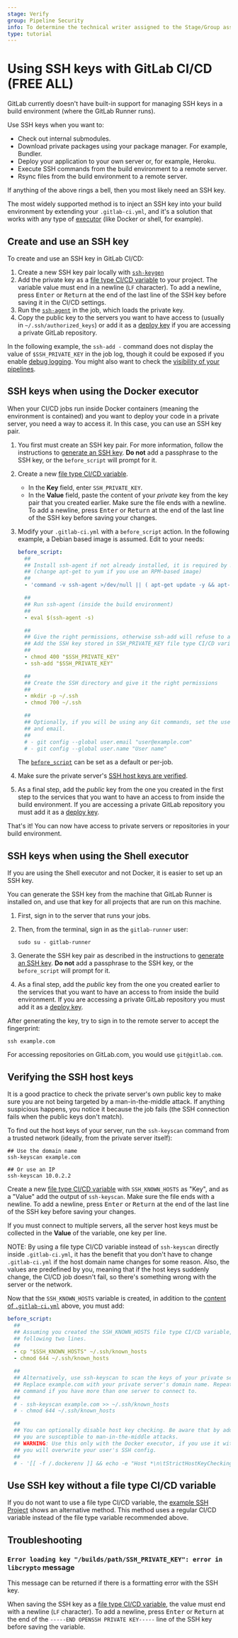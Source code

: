 ```yaml
---
stage: Verify
group: Pipeline Security
info: To determine the technical writer assigned to the Stage/Group associated with this page, see https://about.gitlab.com/handbook/product/ux/technical-writing/#assignments
type: tutorial
---
```


# Using SSH keys with GitLab CI/CD **(FREE ALL)**

GitLab currently doesn't have built-in support for managing SSH keys in a build
environment (where the GitLab Runner runs).

Use SSH keys when you want to:

- Check out internal submodules.
- Download private packages using your package manager. For example, Bundler.
- Deploy your application to your own server or, for example, Heroku.
- Execute SSH commands from the build environment to a remote server.
- Rsync files from the build environment to a remote server.

If anything of the above rings a bell, then you most likely need an SSH key.

The most widely supported method is to inject an SSH key into your build
environment by extending your `.gitlab-ci.yml`, and it's a solution that works
with any type of [executor](https://docs.gitlab.com/runner/executors/)
(like Docker or shell, for example).

## Create and use an SSH key

To create and use an SSH key in GitLab CI/CD:

1. Create a new SSH key pair locally with [`ssh-keygen`](https://linux.die.net/man/1/ssh-keygen)
1. Add the private key as a [file type CI/CD variable](../variables/index.md#for-a-project) to
   your project. The variable value must end in a newline (`LF` character). To add a newline, press <kbd>Enter</kbd> or <kbd>Return</kbd>
   at the end of the last line of the SSH key before saving it in the CI/CD settings.
1. Run the [`ssh-agent`](https://linux.die.net/man/1/ssh-agent) in the job, which loads
   the private key.
1. Copy the public key to the servers you want to have access to (usually in
   `~/.ssh/authorized_keys`) or add it as a [deploy key](../../user/project/deploy_keys/index.md)
   if you are accessing a private GitLab repository.

In the following example, the `ssh-add -` command does not display the value of
`$SSH_PRIVATE_KEY` in the job log, though it could be exposed if you enable
[debug logging](../variables/index.md#enable-debug-logging). You might also want to
check the [visibility of your pipelines](../pipelines/settings.md#change-which-users-can-view-your-pipelines).

## SSH keys when using the Docker executor

When your CI/CD jobs run inside Docker containers (meaning the environment is
contained) and you want to deploy your code in a private server, you need a way
to access it. In this case, you can use an SSH key pair.

1. You first must create an SSH key pair. For more information, follow
   the instructions to [generate an SSH key](../../user/ssh.md#generate-an-ssh-key-pair).
   **Do not** add a passphrase to the SSH key, or the `before_script` will
   prompt for it.

1. Create a new [file type CI/CD variable](../variables/index.md#for-a-project).
   - In the **Key** field, enter `SSH_PRIVATE_KEY`.
   - In the **Value** field, paste the content of your _private_ key from the key pair that you created earlier.
   Make sure the file ends with a newline. To add a newline, press
   <kbd>Enter</kbd> or <kbd>Return</kbd> at the end of the last line of the SSH key before saving your changes.

1. Modify your `.gitlab-ci.yml` with a `before_script` action. In the following
   example, a Debian based image is assumed. Edit to your needs:

   ```yaml
   before_script:
     ##
     ## Install ssh-agent if not already installed, it is required by Docker.
     ## (change apt-get to yum if you use an RPM-based image)
     ##
     - 'command -v ssh-agent >/dev/null || ( apt-get update -y && apt-get install openssh-client -y )'

     ##
     ## Run ssh-agent (inside the build environment)
     ##
     - eval $(ssh-agent -s)

     ##
     ## Give the right permissions, otherwise ssh-add will refuse to add files
     ## Add the SSH key stored in SSH_PRIVATE_KEY file type CI/CD variable to the agent store
     ##
     - chmod 400 "$SSH_PRIVATE_KEY"
     - ssh-add "$SSH_PRIVATE_KEY"

     ##
     ## Create the SSH directory and give it the right permissions
     ##
     - mkdir -p ~/.ssh
     - chmod 700 ~/.ssh

     ##
     ## Optionally, if you will be using any Git commands, set the user name and
     ## and email.
     ##
     # - git config --global user.email "user@example.com"
     # - git config --global user.name "User name"
   ```

   The [`before_script`](../yaml/index.md#before_script) can be set as a default
   or per-job.

1. Make sure the private server's [SSH host keys are verified](#verifying-the-ssh-host-keys).

1. As a final step, add the _public_ key from the one you created in the first
   step to the services that you want to have an access to from inside the build
   environment. If you are accessing a private GitLab repository you must add
   it as a [deploy key](../../user/project/deploy_keys/index.md).

That's it! You can now have access to private servers or repositories in your
build environment.

## SSH keys when using the Shell executor

If you are using the Shell executor and not Docker, it is easier to set up an
SSH key.

You can generate the SSH key from the machine that GitLab Runner is installed
on, and use that key for all projects that are run on this machine.

1. First, sign in to the server that runs your jobs.

1. Then, from the terminal, sign in as the `gitlab-runner` user:

   ```shell
   sudo su - gitlab-runner
   ```

1. Generate the SSH key pair as described in the instructions to
   [generate an SSH key](../../user/ssh.md#generate-an-ssh-key-pair).
   **Do not** add a passphrase to the SSH key, or the `before_script` will
   prompt for it.

1. As a final step, add the _public_ key from the one you created earlier to the
   services that you want to have an access to from inside the build environment.
   If you are accessing a private GitLab repository you must add it as a
   [deploy key](../../user/project/deploy_keys/index.md).

After generating the key, try to sign in to the remote server to accept the
fingerprint:

```shell
ssh example.com
```

For accessing repositories on GitLab.com, you would use `git@gitlab.com`.

## Verifying the SSH host keys

It is a good practice to check the private server's own public key to make sure
you are not being targeted by a man-in-the-middle attack. If anything
suspicious happens, you notice it because the job fails (the SSH
connection fails when the public keys don't match).

To find out the host keys of your server, run the `ssh-keyscan` command from a
trusted network (ideally, from the private server itself):

```shell
## Use the domain name
ssh-keyscan example.com

## Or use an IP
ssh-keyscan 10.0.2.2
```

Create a new [file type CI/CD variable](../variables/index.md#use-file-type-cicd-variables)
with `SSH_KNOWN_HOSTS` as "Key", and as a "Value" add the output of `ssh-keyscan`.
Make sure the file ends with a newline. To add a newline, press <kbd>Enter</kbd> or <kbd>Return</kbd>
at the end of the last line of the SSH key before saving your changes.

If you must connect to multiple servers, all the server host keys
must be collected in the **Value** of the variable, one key per line.

NOTE:
By using a file type CI/CD variable instead of `ssh-keyscan` directly inside
`.gitlab-ci.yml`, it has the benefit that you don't have to change `.gitlab-ci.yml`
if the host domain name changes for some reason. Also, the values are predefined
by you, meaning that if the host keys suddenly change, the CI/CD job doesn't fail,
so there's something wrong with the server or the network.

Now that the `SSH_KNOWN_HOSTS` variable is created, in addition to the
[content of `.gitlab-ci.yml`](#ssh-keys-when-using-the-docker-executor)
above, you must add:

```yaml
before_script:
  ##
  ## Assuming you created the SSH_KNOWN_HOSTS file type CI/CD variable, uncomment the
  ## following two lines.
  ##
  - cp "$SSH_KNOWN_HOSTS" ~/.ssh/known_hosts
  - chmod 644 ~/.ssh/known_hosts

  ##
  ## Alternatively, use ssh-keyscan to scan the keys of your private server.
  ## Replace example.com with your private server's domain name. Repeat that
  ## command if you have more than one server to connect to.
  ##
  # - ssh-keyscan example.com >> ~/.ssh/known_hosts
  # - chmod 644 ~/.ssh/known_hosts

  ##
  ## You can optionally disable host key checking. Be aware that by adding that
  ## you are susceptible to man-in-the-middle attacks.
  ## WARNING: Use this only with the Docker executor, if you use it with shell
  ## you will overwrite your user's SSH config.
  ##
  # - '[[ -f /.dockerenv ]] && echo -e "Host *\n\tStrictHostKeyChecking no\n\n" >> ~/.ssh/config'
```

## Use SSH key without a file type CI/CD variable

If you do not want to use a file type CI/CD variable, the [example SSH Project](https://gitlab.com/gitlab-examples/ssh-private-key/)
shows an alternative method. This method uses a regular CI/CD variable instead of
the file type variable recommended above.

## Troubleshooting

### `Error loading key "/builds/path/SSH_PRIVATE_KEY": error in libcrypto` message

This message can be returned if there is a formatting error with the SSH key.

When saving the SSH key as a [file type CI/CD variable](../variables/index.md#use-file-type-cicd-variables),
the value must end with a newline (`LF` character). To add a newline, press <kbd>Enter</kbd> or <kbd>Return</kbd>
at the end of the `-----END OPENSSH PRIVATE KEY-----` line of the SSH key before saving
the variable.
